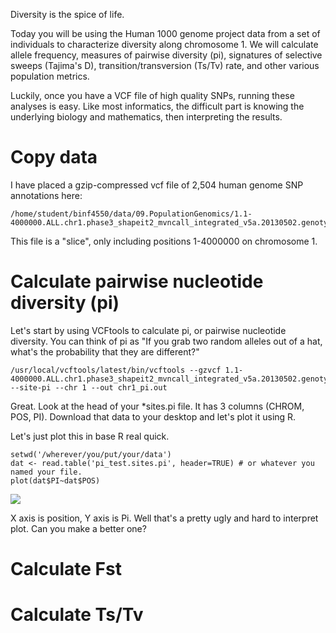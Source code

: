 Diversity is the spice of life. 

Today you will be using the Human 1000 genome project data from a set of individuals to characterize diversity along chromosome 1. We will calculate allele frequency, measures of pairwise diversity (pi), signatures of selective sweeps (Tajima's D), transition/transversion (Ts/Tv) rate, and other various population metrics. 

Luckily, once you have a VCF file of high quality SNPs, running these analyses is easy. Like most informatics, the difficult part is knowing the underlying biology and mathematics, then interpreting the results. 

# Copy data

I have placed a gzip-compressed vcf file of 2,504 human genome SNP annotations here:
    
    /home/student/binf4550/data/09.PopulationGenomics/1.1-4000000.ALL.chr1.phase3_shapeit2_mvncall_integrated_v5a.20130502.genotypes.vcf.gz

This file is a "slice", only including positions 1-4000000 on chromosome 1. 

# Calculate pairwise nucleotide diversity (pi)

Let's start by using VCFtools to calculate pi, or pairwise nucleotide diversity. You can think of pi as "If you grab two random alleles out of a hat, what's the probability that they are different?"

    /usr/local/vcftools/latest/bin/vcftools --gzvcf 1.1-4000000.ALL.chr1.phase3_shapeit2_mvncall_integrated_v5a.20130502.genotypes.vcf.gz --site-pi --chr 1 --out chr1_pi.out 

Great. Look at the head of your *sites.pi file. It has 3 columns (CHROM, POS, PI). Download that data to your desktop and let's plot it using R. 

Let's just plot this in base R real quick.

    setwd('/wherever/you/put/your/data')
    dat <- read.table('pi_test.sites.pi', header=TRUE) # or whatever you named your file.
    plot(dat$PI~dat$POS)

![](http://i.imgur.com/2GI24Gb.jpg)

X axis is position, Y axis is Pi. Well that's a pretty ugly and hard to interpret plot. Can you make a better one?


# Calculate Fst 

# Calculate Ts/Tv
